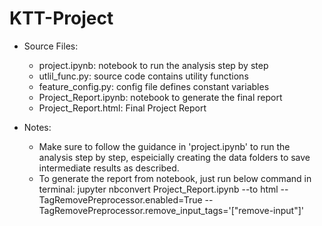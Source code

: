 # KTT-Project

- Source Files:
  - project.ipynb: notebook to run the analysis step by step
  - utlil_func.py: source code contains utility functions
  - feature_config.py: config file defines constant variables
  - Project_Report.ipynb: notebook to generate the final report
  - Project_Report.html: Final Project Report


- Notes:
  - Make sure to follow the guidance in 'project.ipynb' to run the analysis step by step, espeicially creating the data folders to save intermediate results as described.
  - To generate the report from notebook, just run below command in terminal:
     jupyter nbconvert Project_Report.ipynb --to html   --TagRemovePreprocessor.enabled=True   --TagRemovePreprocessor.remove_input_tags='["remove-input"]'
